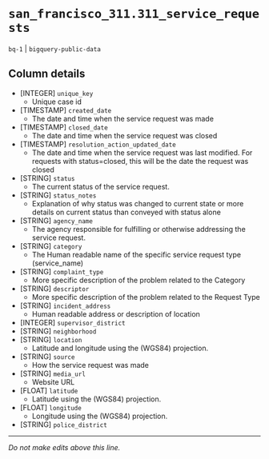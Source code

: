 # `san_francisco_311.311_service_requests`
`bq-1` | `bigquery-public-data`

## Column details
* [INTEGER]   `unique_key`
  - Unique case id
* [TIMESTAMP] `created_date`
  - The date and time when the service request was made
* [TIMESTAMP] `closed_date`
  - The date and time when the service request was closed
* [TIMESTAMP] `resolution_action_updated_date`
  - The date and time when the service request was last modified. For requests with status=closed, this will be the date the request was closed
* [STRING]    `status`
  - The current status of the service request.
* [STRING]    `status_notes`
  - Explanation of why status was changed to current state or more details on current status than conveyed with status alone
* [STRING]    `agency_name`
  - The agency responsible for fulfilling or otherwise addressing the service request.
* [STRING]    `category`
  - The Human readable name of the specific service request type (service_name)
* [STRING]    `complaint_type`
  - More specific description of the problem related to the Category
* [STRING]    `descriptor`
  - More specific description of the problem related to the Request Type
* [STRING]    `incident_address`
  - Human readable address or description of location
* [INTEGER]   `supervisor_district`
* [STRING]    `neighborhood`
* [STRING]    `location`
  - Latitude and longitude using the (WGS84) projection.
* [STRING]    `source`
  - How the service request was made
* [STRING]    `media_url`
  - Website URL
* [FLOAT]     `latitude`
  - Latitude using the (WGS84) projection.
* [FLOAT]     `longitude`
  - Longitude using the (WGS84) projection.
* [STRING]    `police_district`

-------------------------------------------------------------------------------
*Do not make edits above this line.*
